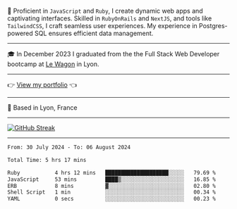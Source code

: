 📖 Proficient in `JavaScript` and `Ruby`, I create dynamic web apps and captivating interfaces. Skilled in `RubyOnRails` and `NextJS`, and tools like `TailwindCSS`, I craft seamless user experiences. My experience in Postgres-powered SQL ensures efficient data management.

***

🎓 In December 2023 I graduated from the the Full Stack Web Developer bootcamp at [Le Wagon](https://www.lewagon.com/) in Lyon.

***

👉 <a href="https://www.davidlau.dev/" target="_blank">View my portfolio</a> 👈

***

📍 Based in Lyon, France

***

[![GitHub Streak](https://streak-stats.demolab.com?user=kaimunlau&theme=github-dark&hide_border=true)](https://git.io/streak-stats)

***

<!--START_SECTION:waka-->

```txt
From: 30 July 2024 - To: 06 August 2024

Total Time: 5 hrs 17 mins

Ruby           4 hrs 12 mins   ████████████████████░░░░░   79.69 %
JavaScript     53 mins         ████▒░░░░░░░░░░░░░░░░░░░░   16.85 %
ERB            8 mins          ▓░░░░░░░░░░░░░░░░░░░░░░░░   02.80 %
Shell Script   1 min           ░░░░░░░░░░░░░░░░░░░░░░░░░   00.34 %
YAML           0 secs          ░░░░░░░░░░░░░░░░░░░░░░░░░   00.23 %
```

<!--END_SECTION:waka-->
